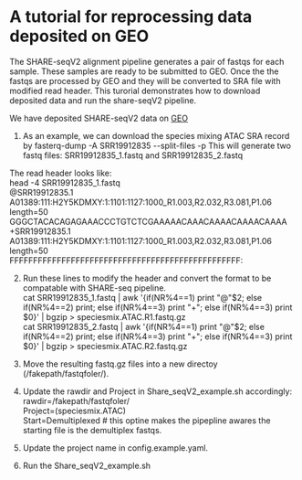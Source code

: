 # A tutorial for reprocessing data deposited on GEO
The SHARE-seqV2 alignment pipeline generates a pair of fastqs for each sample. These samples are ready to be submitted to GEO. Once the the fastqs are processed by GEO and they will be converted to SRA file with modified read header. This turorial demonstrates how to download deposited data and run the share-seqV2 pipeline.

We have deposited SHARE-seqV2 data on [GEO](https://www.ncbi.nlm.nih.gov/geo/query/acc.cgi?acc=GSE207308)
1. As an example, we can download the species mixing ATAC SRA record by fasterq-dump -A SRR19912835 --split-files  -p
This will generate two fastq files: SRR19912835_1.fastq and SRR19912835_2.fastq

The read header looks like:\
head -4 SRR19912835_1.fastq\
@SRR19912835.1 A01389:111:H2Y5KDMXY:1:1101:1127:1000_R1.003,R2.032,R3.081,P1.06 length=50\
GGGCTACACAGAGAAACCCTGTCTCGAAAAACAAACAAAACAAAACAAAA\
+SRR19912835.1 A01389:111:H2Y5KDMXY:1:1101:1127:1000_R1.003,R2.032,R3.081,P1.06 length=50\
FFFFFFFFFFFFFFFFFFFFFFFFFFFFFFFFFFFFFFFFFFFFFFFFF:

2. Run these lines to modify the header and convert the format to be compatable with SHARE-seq pipeline. \
cat SRR19912835_1.fastq | awk '{if(NR%4==1) print "@"$2; else if(NR%4==2) print; else if(NR%4==3) print "+"; else if(NR%4==3) print $0}' | bgzip > speciesmix.ATAC.R1.fastq.gz\
cat SRR19912835_2.fastq | awk '{if(NR%4==1) print "@"$2; else if(NR%4==2) print; else if(NR%4==3) print "+"; else if(NR%4==3) print $0}' | bgzip > speciesmix.ATAC.R2.fastq.gz

3. Move the resulting fastq.gz files into a new directoy (/fakepath/fastqfoler/).

4. Update the rawdir and Project in Share_seqV2_example.sh accordingly:\
rawdir=/fakepath/fastqfoler/ \
Project=(speciesmix.ATAC) \
Start=Demultiplexed # this optine makes the pipepline awares the starting file is the demultiplex fastqs.

5. Update the project name in config.example.yaml. 
6. Run the Share_seqV2_example.sh
